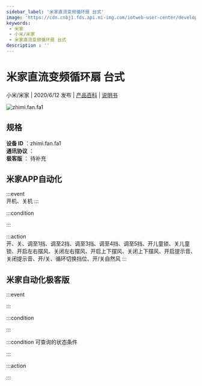 ```yaml
---
sidebar_label: '米家直流变频循环扇 台式'
image: 'https://cdn.cnbj1.fds.api.mi-img.com/iotweb-user-center/developer_1679071119533RhBRWdHb.png?GalaxyAccessKeyId=AKVGLQWBOVIRQ3XLEW&Expires=9223372036854775807&Signature=NxnBfkqQY79ZCWDkEcwiXkfTSg0='
keywords: 
 - 米家
 - 小米/米家
 - 米家直流变频循环扇 台式
description : ''
---
```

# 米家直流变频循环扇 台式

小米/米家 | 2020/6/12 发布 | [产品百科](https://home.mi.com/webapp/content/baike/product/index.html?model=zhimi.fan.fa1/) | [说明书](https://home.mi.com/views/introduction.html?model=zhimi.fan.fa1&region=cn)

![zhimi.fan.fa1](https://cdn.cnbj1.fds.api.mi-img.com/iotweb-user-center/developer_1679071119533RhBRWdHb.png?GalaxyAccessKeyId=AKVGLQWBOVIRQ3XLEW&Expires=9223372036854775807&Signature=NxnBfkqQY79ZCWDkEcwiXkfTSg0=)

## 规格  
> 
**设备 ID** ：zhimi.fan.fa1  
**通讯协议** ：  
**极客版**  ： 待补充 


## 米家APP自动化  

:::event  
开机、关机
:::

:::condition  

:::

:::action   
开、关、调至1挡、调至2挡、调至3挡、调至4挡、调至5挡、开儿童锁、关儿童锁、开启左右摆风、关闭左右摆风、开启上下摆风、关闭上下摆风、开启提示音、关闭提示音、开/关、循环切换挡位、开/关自然风
:::

## 米家自动化极客版  

:::event  

:::

:::condition  

:::

:::condition 可查询的状态条件  

:::

:::action  

:::

        
